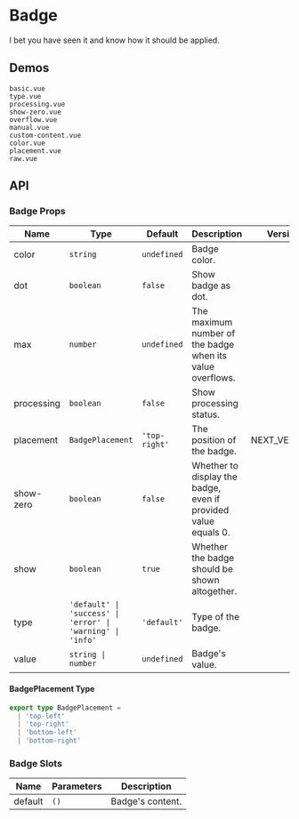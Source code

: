 # Badge

I bet you have seen it and know how it should be applied.

## Demos

```demo
basic.vue
type.vue
processing.vue
show-zero.vue
overflow.vue
manual.vue
custom-content.vue
color.vue
placement.vue
raw.vue
```

## API

### Badge Props

| Name | Type | Default | Description | Version |
| --- | --- | --- | --- | --- |
| color | `string` | `undefined` | Badge color. |  |
| dot | `boolean` | `false` | Show badge as dot. |  |
| max | `number` | `undefined` | The maximum number of the badge when its value overflows. |  |
| processing | `boolean` | `false` | Show processing status. |  |
| placement | `BadgePlacement` | `'top-right'` | The position of the badge. | NEXT_VERSION |
| show-zero | `boolean` | `false` | Whether to display the badge, even if provided value equals 0. |  |
| show | `boolean` | `true` | Whether the badge should be shown altogether. |  |
| type | `'default' \| 'success' \| 'error' \| 'warning' \| 'info'` | `'default'` | Type of the badge. |  |
| value | `string \| number` | `undefined` | Badge's value. |  |

#### BadgePlacement Type

```ts
export type BadgePlacement =
  | 'top-left'
  | 'top-right'
  | 'bottom-left'
  | 'bottom-right'
```

### Badge Slots

| Name    | Parameters | Description      |
| ------- | ---------- | ---------------- |
| default | `()`       | Badge's content. |
